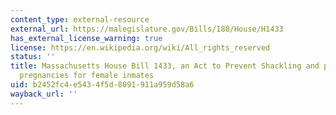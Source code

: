 ```yaml
---
content_type: external-resource
external_url: https://malegislature.gov/Bills/188/House/H1433
has_external_license_warning: true
license: https://en.wikipedia.org/wiki/All_rights_reserved
status: ''
title: Massachusetts House Bill 1433, an Act to Prevent Shackling and promote safe
  pregnancies for female inmates
uid: b2452fc4-e543-4f5d-8091-911a959d58a6
wayback_url: ''
---
```

